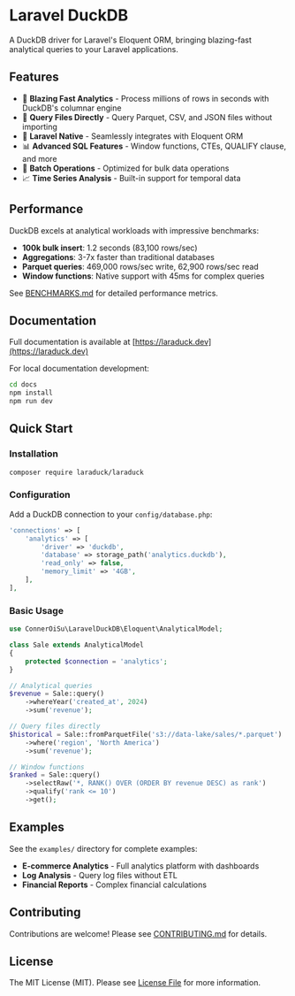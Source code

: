 # Laravel DuckDB

A DuckDB driver for Laravel's Eloquent ORM, bringing blazing-fast analytical queries to your Laravel applications.

## Features

- 🚀 **Blazing Fast Analytics** - Process millions of rows in seconds with DuckDB's columnar engine
- 📁 **Query Files Directly** - Query Parquet, CSV, and JSON files without importing
- 🎯 **Laravel Native** - Seamlessly integrates with Eloquent ORM
- 📊 **Advanced SQL Features** - Window functions, CTEs, QUALIFY clause, and more
- 🔄 **Batch Operations** - Optimized for bulk data operations
- 📈 **Time Series Analysis** - Built-in support for temporal data

## Performance

DuckDB excels at analytical workloads with impressive benchmarks:

- **100k bulk insert**: 1.2 seconds (83,100 rows/sec)
- **Aggregations**: 3-7x faster than traditional databases
- **Parquet queries**: 469,000 rows/sec write, 62,900 rows/sec read
- **Window functions**: Native support with 45ms for complex queries

See [BENCHMARKS.md](BENCHMARKS.md) for detailed performance metrics.

## Documentation

Full documentation is available at [https://laraduck.dev](https://laraduck.dev)

For local documentation development:

```bash
cd docs
npm install
npm run dev
```

## Quick Start

### Installation

```bash
composer require laraduck/laraduck
```

### Configuration

Add a DuckDB connection to your `config/database.php`:

```php
'connections' => [
    'analytics' => [
        'driver' => 'duckdb',
        'database' => storage_path('analytics.duckdb'),
        'read_only' => false,
        'memory_limit' => '4GB',
    ],
],
```

### Basic Usage

```php
use ConnerOiSu\LaravelDuckDB\Eloquent\AnalyticalModel;

class Sale extends AnalyticalModel
{
    protected $connection = 'analytics';
}

// Analytical queries
$revenue = Sale::query()
    ->whereYear('created_at', 2024)
    ->sum('revenue');

// Query files directly
$historical = Sale::fromParquetFile('s3://data-lake/sales/*.parquet')
    ->where('region', 'North America')
    ->sum('revenue');

// Window functions
$ranked = Sale::query()
    ->selectRaw('*, RANK() OVER (ORDER BY revenue DESC) as rank')
    ->qualify('rank <= 10')
    ->get();
```

## Examples

See the `examples/` directory for complete examples:

- **E-commerce Analytics** - Full analytics platform with dashboards
- **Log Analysis** - Query log files without ETL
- **Financial Reports** - Complex financial calculations

## Contributing

Contributions are welcome! Please see [CONTRIBUTING.md](CONTRIBUTING.md) for details.

## License

The MIT License (MIT). Please see [License File](LICENSE.md) for more information.

